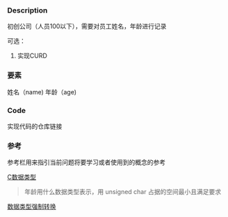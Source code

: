 ### Description
初创公司（人员100以下），需要对员工姓名，年龄进行记录

可选：
1. 实现CURD

### 要素
姓名（name)
年龄（age)

### Code
实现代码的仓库链接

### 参考
参考栏用来指引当前问题将要学习或者使用到的概念的参考

[C数据类型](https://www.runoob.com/cprogramming/c-data-types.html)
> 年龄用什么数据类型表示，用 unsigned char 占据的空间最小且满足要求

[数据类型强制转换](https://www.runoob.com/cprogramming/c-type-casting.html)